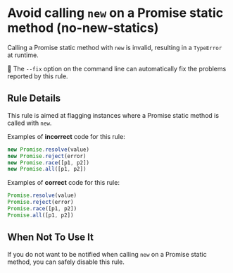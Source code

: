 # Avoid calling `new` on a Promise static method (no-new-statics)

Calling a Promise static method with `new` is invalid, resulting in a
`TypeError` at runtime.

:wrench: The `--fix` option on the command line can automatically fix the
problems reported by this rule.

## Rule Details

This rule is aimed at flagging instances where a Promise static method is called
with `new`.

Examples of **incorrect** code for this rule:

```js
new Promise.resolve(value)
new Promise.reject(error)
new Promise.race([p1, p2])
new Promise.all([p1, p2])
```

Examples of **correct** code for this rule:

```js
Promise.resolve(value)
Promise.reject(error)
Promise.race([p1, p2])
Promise.all([p1, p2])
```

## When Not To Use It

If you do not want to be notified when calling `new` on a Promise static method,
you can safely disable this rule.
